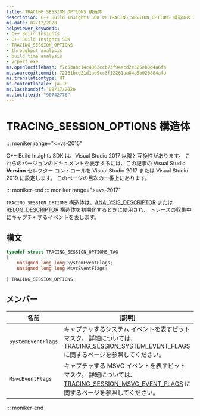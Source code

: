 ```yaml
---
title: TRACING_SESSION_OPTIONS 構造体
description: C++ Build Insights SDK の TRACING_SESSION_OPTIONS 構造体のリファレンスについて説明します。
ms.date: 02/12/2020
helpviewer_keywords:
- C++ Build Insights
- C++ Build Insights SDK
- TRACING_SESSION_OPTIONS
- throughput analysis
- build time analysis
- vcperf.exe
ms.openlocfilehash: f7c53abc14c4862ccb73f94acd2e325eb3d4a6fa
ms.sourcegitcommit: 72161bcd21d1ad9cc3f12261aa84a5b026884afa
ms.translationtype: HT
ms.contentlocale: ja-JP
ms.lasthandoff: 09/17/2020
ms.locfileid: "90742776"
---
```

# <a name="tracing_session_options-structure"></a>TRACING_SESSION_OPTIONS 構造体

::: moniker range="<=vs-2015"

C++ Build Insights SDK は、Visual Studio 2017 以降と互換性があります。 これらのバージョンのドキュメントを表示するには、この記事の Visual Studio **Version** セレクター コントロールを Visual Studio 2017 または Visual Studio 2019 に設定します。 このページの目次の一番上にあります。

::: moniker-end
::: moniker range=">=vs-2017"

`TRACING_SESSION_OPTIONS` 構造体は、[ANALYSIS_DESCRIPTOR](analysis-descriptor-struct.md) または [RELOG_DESCRIPTOR](relog-descriptor-struct.md) 構造体を初期化するときに使用され、 トレースの収集中にキャプチャするイベントを表します。

## <a name="syntax"></a>構文

```cpp
typedef struct TRACING_SESSION_OPTIONS_TAG
{
    unsigned long long SystemEventFlags;
    unsigned long long MsvcEventFlags;

} TRACING_SESSION_OPTIONS;
```

## <a name="members"></a>メンバー

| 名前 | [説明] |
|--|--|
| `SystemEventFlags` | キャプチャするシステム イベントを表すビットマスク。 詳細については、[TRACING_SESSION_SYSTEM_EVENT_FLAGS](tracing-session-system-event-flags-constants.md) に関するページを参照してください。 |
| `MsvcEventFlags` | キャプチャする MSVC イベントを表すビットマスク。 詳細については、[TRACING_SESSION_MSVC_EVENT_FLAGS](tracing-session-msvc-event-flags-constants.md) に関するページを参照してください。 |

::: moniker-end
